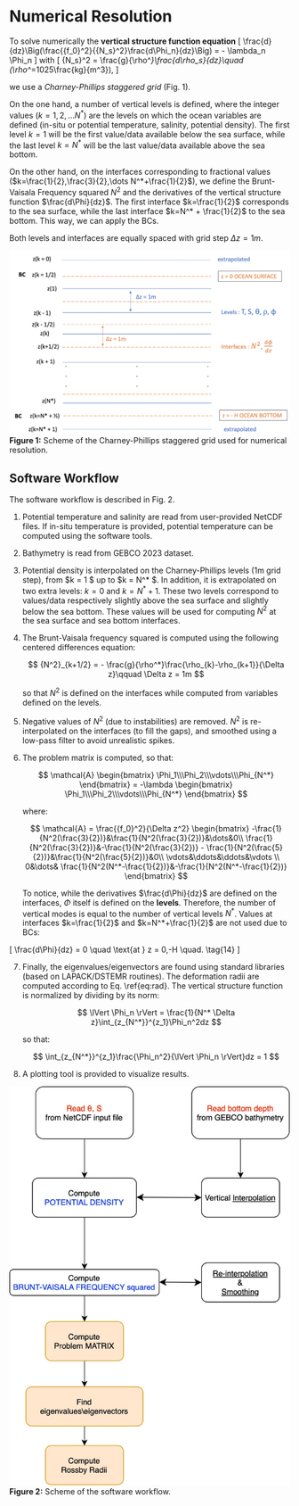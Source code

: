 # Numerical Resolution

To solve numerically the **vertical structure function equation**
\[
\frac{d}{dz}\Big(\frac{{f_0}^2}{{N_s}^2}\frac{d\Phi_n}{dz}\Big) = - \lambda_n \Phi_n
\]
with
\[
{N_s}^2 = \frac{g}{\rho^*}\frac{d\rho_s}{dz}\quad (\rho^*=1025\frac{kg}{m^3}),
\]

we use a *Charney-Phillips staggered grid* (Fig. 1). 

On the one hand, a number of vertical levels is defined, where the integer values ($k=1,2,\dots N^*$) are the levels on which the ocean variables are defined (in-situ or potential temperature, salinity, potential density). The first level $k=1$ will be the first value/data available below the sea surface, while the last level $k=N^*$ will be the last value/data available above the sea bottom.

On the other hand, on the interfaces corresponding to fractional values ($k=\frac{1}{2},\frac{3}{2},\dots N^*+\frac{1}{2}$), we define the Brunt-Vaisala Frequency squared ${N}^2$ and the derivatives of the vertical structure function $\frac{d\Phi}{dz}$. The first interface $k=\frac{1}{2}$ corresponds to the sea surface, while the last interface $k=N^* +  \frac{1}{2}$ to the sea bottom. This way, we can apply the BCs.

Both levels and interfaces are equally spaced with grid step $\Delta z = 1m$.

![grid](images/CP_staggered_grid.png)
**Figure 1:** Scheme of the Charney-Phillips staggered grid used for numerical resolution.



## Software Workflow

The software workflow is described in Fig. 2.

1. Potential temperature and salinity are read from user-provided NetCDF files. If in-situ temperature is provided, potential temperature can be computed using the software tools.
2. Bathymetry is read from GEBCO 2023 dataset.
3. Potential density is interpolated on the Charney-Phillips levels (1m grid step), from $k = 1 $ up to $k = N^* $. In addition, it is extrapolated on two extra levels: $k=0$ and $k=N^* + 1$. These two levels correspond to values/data respectively slightly above the sea surface and slightly below the sea bottom. These values will be used for computing $N^2$ at the sea surface and sea bottom interfaces.
4. The Brunt-Vaisala frequency squared is computed using the following centered differences equation:

   $$
   {N^2}_{k+1/2} = - \frac{g}{\rho^*}\frac{\rho_{k}-\rho_{k+1}}{\Delta z}\qquad \Delta z = 1m
   $$

   so that $N^2$ is defined on the interfaces while computed from variables defined on the levels.

5. Negative values of $N^2$ (due to instabilities) are removed. $N^2$ is re-interpolated on the interfaces (to fill the gaps), and smoothed using a low-pass filter to avoid unrealistic spikes.
6. The problem matrix is computed, so that:

   $$
   \mathcal{A}
   \begin{bmatrix}
   \Phi_1\\\Phi_2\\\vdots\\\Phi_{N^*}
   \end{bmatrix}
   = -\lambda
   \begin{bmatrix}
   \Phi_1\\\Phi_2\\\vdots\\\Phi_{N^*} 
   \end{bmatrix}
   $$

   where:

   $$
   \mathcal{A} = \frac{{f_0}^2}{\Delta z^2} \begin{bmatrix}
   -\frac{1}{N^2(\frac{3}{2})}&\frac{1}{N^2(\frac{3}{2})}&\dots&0\\
   \frac{1}{N^2(\frac{3}{2})}&-\frac{1}{N^2(\frac{3}{2})} - \frac{1}{N^2(\frac{5}{2})}&\frac{1}{N^2(\frac{5}{2})}&0\\
   \vdots&\ddots&\ddots&\vdots \\
   0&\dots& \frac{1}{N^2(N^*-\frac{1}{2})}&-\frac{1}{N^2(N^*-\frac{1}{2})}
   \end{bmatrix}
   $$

   To notice, while the derivatives $\frac{d\Phi}{dz}$ are defined on the interfaces, $\Phi$ itself is defined on the **levels**. Therefore, the number of vertical modes is equal to the number of vertical levels $N^*$. Values at interfaces $k=\frac{1}{2}$ and $k=N^*+\frac{1}{2}$ are not used due to BCs:

\[
\frac{d\Phi}{dz} = 0 \quad \text{at } z = 0,-H \quad. \tag{14}
\]

7. Finally, the eigenvalues/eigenvectors are found using standard libraries (based on LAPACK/DSTEMR routines). The deformation radii are computed according to Eq. \ref{eq:rad}. The vertical structure function is normalized by dividing by its norm:

   $$
   \lVert \Phi_n \rVert = \frac{1}{N^* \Delta z}\int_{z_{N^*}}^{z_1}\Phi_n^2dz
   $$

   so that:

   $$
   \int_{z_{N^*}}^{z_1}\frac{\Phi_n^2}{\lVert \Phi_n \rVert}dz = 1
   $$

8. A plotting tool is provided to visualize results.

![workflow](images/workflow.jpg)
**Figure 2:** Scheme of the software workflow.
